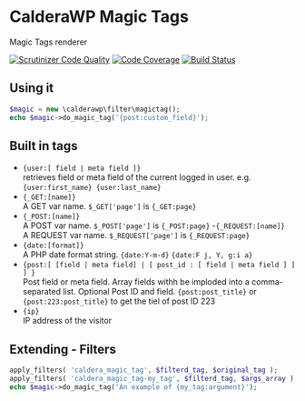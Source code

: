CalderaWP Magic Tags
=======================
Magic Tags renderer

[![Scrutinizer Code Quality](https://scrutinizer-ci.com/g/CalderaWP/magic-tags/badges/quality-score.png?b=master)](https://scrutinizer-ci.com/g/CalderaWP/magic-tags/?branch=master)
[![Code Coverage](https://scrutinizer-ci.com/g/CalderaWP/magic-tags/badges/coverage.png?b=master)](https://scrutinizer-ci.com/g/CalderaWP/magic-tags/?branch=master)
[![Build Status](https://scrutinizer-ci.com/g/CalderaWP/magic-tags/badges/build.png?b=master)](https://scrutinizer-ci.com/g/CalderaWP/magic-tags/build-status/master)

Using it
---------
```PHP
$magic = new \calderawp\filter\magictag();
echo $magic->do_magic_tag('{post:custom_field}');

```

Built in tags
-------------
- `{user:[ field | meta field ]}`<br>
retrieves field or meta field of the current logged in user. e.g. `{user:first_name} {user:last_name}`
- `{_GET:[name]}`<br>
A GET var name. `$_GET['page']` is `{_GET:page}` 
- `{_POST:[name]}`<br>
A POST var name. `$_POST['page']` is `{_POST:page}`
-`{_REQUEST:[name]}`<br>
A REQUEST var name. `$_REQUEST['page']` is `{_REQUEST:page}`
- `{date:[format]}`<br>
A PHP date format string. `{date:Y-m-d}` `{date:F j, Y, g:i a}`<br>
- `{post:[ [field | meta field] | [ post_id : [ field | meta field ] ] ] }`<br>
Post field or meta field. Array fields withh be imploded into a comma-separated list. Optional Post ID and field.
`{post:post_title}` or `{post:223:post_title}` to get the tiel of post ID 223
- `{ip}`<br>
IP address of the visitor

Extending - Filters
---------
```PHP
apply_filters( 'caldera_magic_tag', $filterd_tag, $original_tag );
apply_filters( 'caldera_magic_tag-my_tag', $filterd_tag, $args_array );
echo $magic->do_magic_tag('An example of {my_tag:argument}');
```

